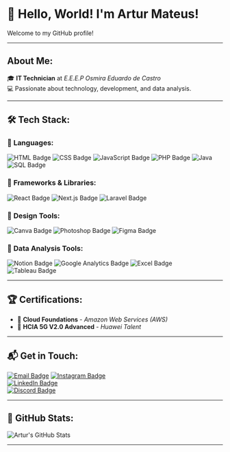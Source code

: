 # 👋 Hello, World! I'm **Artur Mateus**!  
Welcome to my GitHub profile!

---

## About Me:
🎓 **IT Technician** at _E.E.E.P Osmira Eduardo de Castro_  
💻 Passionate about technology, development, and data analysis.

---

## 🛠️ Tech Stack:

### 🔹 **Languages**:
![HTML Badge](https://img.shields.io/badge/HTML-E34F26?style=for-the-badge&logo=html5&logoColor=white)
![CSS Badge](https://img.shields.io/badge/CSS-1572B6?style=for-the-badge&logo=css3&logoColor=white)
![JavaScript Badge](https://img.shields.io/badge/JAVASCRIPT-F7DF1E?style=for-the-badge&logo=javascript&logoColor=black)
![PHP Badge](https://img.shields.io/badge/PHP-777BB4?style=for-the-badge&logo=php&logoColor=white)
![Java](https://img.shields.io/badge/java-%23ED8B00.svg?style=for-the-badge&logo=openjdk&logoColor=white)
![SQL Badge](https://img.shields.io/badge/SQL-003B57?style=for-the-badge&logo=postgresql&logoColor=white)

### 🔹 **Frameworks & Libraries**:
![React Badge](https://img.shields.io/badge/React-61DAFB?style=for-the-badge&logo=react&logoColor=black)
![Next.js Badge](https://img.shields.io/badge/Next.js-000000?style=for-the-badge&logo=nextdotjs&logoColor=white)
![Laravel Badge](https://img.shields.io/badge/Laravel-FF2D20?style=for-the-badge&logo=laravel&logoColor=white)

### 🔹 **Design Tools**:
![Canva Badge](https://img.shields.io/badge/Canva-00C4CC?style=for-the-badge&logo=canva&logoColor=white)
![Photoshop Badge](https://img.shields.io/badge/Photoshop-31A8FF?style=for-the-badge&logo=adobephotoshop&logoColor=white)
![Figma Badge](https://img.shields.io/badge/Figma-F24E1E?style=for-the-badge&logo=figma&logoColor=white)

### 🔹 **Data Analysis Tools**:
![Notion Badge](https://img.shields.io/badge/Notion-000000?style=for-the-badge&logo=notion&logoColor=white)
![Google Analytics Badge](https://img.shields.io/badge/Google_Analytics-E37400?style=for-the-badge&logo=googleanalytics&logoColor=white)
![Excel Badge](https://img.shields.io/badge/Excel-217346?style=for-the-badge&logo=microsoftexcel&logoColor=white)
![Tableau Badge](https://img.shields.io/badge/Tableau-E97627?style=for-the-badge&logo=tableau&logoColor=white)

---

## 🏆 Certifications:
- 🏅 **Cloud Foundations** - _Amazon Web Services (AWS)_  
- 🏅 **HCIA 5G V2.0 Advanced** - _Huawei Talent_

---

## 📬 Get in Touch:

[![Email Badge](https://img.shields.io/badge/Gmail-D14836?style=for-the-badge&logo=gmail&logoColor=white)](mailto:arturmateusdutrabck@gmail.com)
[![Instagram Badge](https://img.shields.io/badge/Instagram-E4405F?style=for-the-badge&logo=instagram&logoColor=white)](https://www.instagram.com/artzthedev)  
[![LinkedIn Badge](https://img.shields.io/badge/LinkedIn-0A66C2?style=for-the-badge&logo=linkedin&logoColor=white)](https://www.linkedin.com/in/artur-mateus-rabelo-dutra-a77445311/)  
[![Discord Badge](https://img.shields.io/badge/Discord-5865F2?style=for-the-badge&logo=discord&logoColor=white)](https://discord.com/users/artzmatz)

---

## 🎨 GitHub Stats:
![Artur's GitHub Stats](https://github-readme-stats.vercel.app/api?username=artzthedev&show_icons=true&theme=radical) 

---
